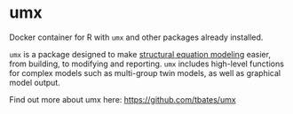 # umx
Docker container for R with `umx` and other packages already installed. 

`umx` is a package designed to make [structural equation modeling](https://en.wikipedia.org/wiki/Structural_equation_modeling) easier, from building, to modifying and reporting.
`umx` includes high-level functions for complex models such as multi-group twin models, as well as graphical model output.

Find out more about umx here: https://github.com/tbates/umx
